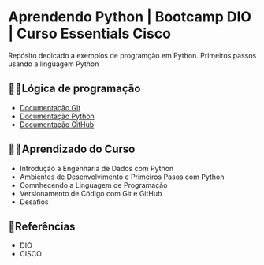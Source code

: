 # Aprendendo Python | Bootcamp DIO | Curso Essentials Cisco

Repósito dedicado a exemplos de programção em Python. Primeiros passos usando a linguagem Python

## 👩‍💻Lógica de programação
- [Documentação Git](https://git-scm.com/doc)
- [Documentação Python](https://docs.python.org/pt-br/3/tutorial/)
- [Documentação GitHub](https://docs.github.com/pt)

## 👩‍🎓Aprendizado do Curso
- Introdução a Engenharia de Dados com Python
- Ambientes de Desenvolvimento e Primeiros Pasos com Python
- Comnhecendo a Linguagem de Programação
- Versionamento de Código com Git e GitHub
- Desafios

## 📒Referências
- DIO
- CISCO

